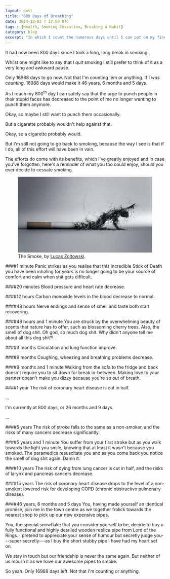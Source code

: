 ```yaml
---
layout: post
title: "800 Days of Breathing"
date: 2014-12-02 T 17:00 UTC
tags : [Health, Smoking Cessation, Breaking a Habit]
category: blog
excerpt: "In which I count the numerous days until I can put on my finest suit, comb my grey hair, go to my local shop to pick up their most expensive ivory pipe and start smoking again."
---
```

It had now been 800 days since I took a long, long break in smoking.

Whilst one might like to say that I *quit* smoking I still prefer to think of it as a very long and awkward pause.

Only 16988 days to go now. Not that I'm counting 'em or anything. If I *was counting*, 16988 days would make it 46 years, 6 months and 5 days.

As I reach my 800<sup>th</sup> day I can safely say that the urge to punch people in their stupid faces has decreased to the point of me no longer wanting to punch them anymore.

Okay, so maybe I still want to punch them occasionally.

But a cigarette probably wouldn't help against that.

Okay, so a cigarette probably would.

But I'm still not going to go back to smoking, because the way I see is that if I do, all of this effort will have been in vain.

The efforts do come with its benefits, which I've greatly enjoyed and in case you've forgotten, here's a reminder of what you too could enjoy, should you ever decide to cessate smoking.

<figure>
	<img src="/assets/posts/2014/december/800-days-of-breathing/the-smoke-by-lucas-zoltowski.jpg" alt="Man made from ashes crawling out of cigarette butt">
	<figcaption>The Smoke, by <a href="http://lucaszoltowski.deviantart.com/">Lucas Zoltowski</a>.</figcaption>
</figure>

####1 minute
Panic strikes as you realise that this incredible Stick of Death you have been inhaling for years is no longer going to be your source of comfort and calm when shit gets difficult.

####20 minutes
Blood pressure and heart rate decrease.

####12 hours
Carbon monoxide levels in the blood decrease to normal.

####48 hours
Nerve endings and sense of smell and taste both start recovering.

####48 hours and 1 minute
You are struck by the overwhelming beauty of scents that nature has to offer, such as blossoming cherry trees. Also, the smell of dog shit. Oh god, so much dog shit. Why didn't anyone tell me about all this dog shit?!

####3 months
Circulation and lung function improve.

####9 months
Coughing, wheezing and breathing problems decrease.

####9 months and 1 minute
Walking from the sofa to the fridge and back doesn't require you to sit down for break in-between. Making love to your partner doesn't make you dizzy because you're so out of breath.

####1 year
The risk of coronary heart disease is cut in half.

...

I'm currently at 800 days, or 26 months and 9 days.

...

####5 years
The risk of stroke falls to the same as a non-smoker, and the risks of many cancers decrease significantly.

####5 years and 1 minute
You suffer from your first stroke but as you walk towards the light you smile, knowing that at least it wasn't because you smoked. The paramedics resuscitate you and as you come back you notice the smell of dog shit again. Damn it.

####10 years
The risk of dying from lung cancer is cut in half, and the risks of larynx and pancreas cancers decrease.

####15 years
The risk of coronary heart disease drops to the level of a non-smoker; lowered risk for developing COPD (chronic obstructive pulmonary disease).

####46 years, 6 months and 5 days
You, having made yourself an identical promise, join me in the town centre as we together frolick towards the nearest shop to pick up our new expensive pipes.

You, the special snowflake that you consider yourself to be, decide to buy a fully functional and highly detailed wooden replica pipe from Lord of the Rings. I pretend to appreciate your sense of humour but secretly judge you---super secretly---as I buy the short stubby pipe I have had my heart set on.

We stay in touch but our friendship is never the same again. But neither of us mourn it as we have our awesome pipes to smoke.

So yeah. Only 16988 days left. Not that I'm counting or anything.